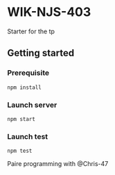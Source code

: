 # WIK-NJS-403

Starter for the tp

## Getting started

### Prerequisite

`npm install`

### Launch server

`npm start`

### Launch test

`npm test`

Paire programming with @Chris-47
